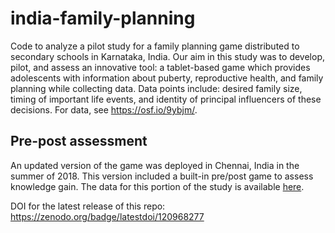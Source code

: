 # india-family-planning

Code to analyze a pilot study for a family planning game distributed to secondary schools in Karnataka, India. Our aim in this study was to develop, pilot, and assess an innovative tool: a tablet-based game which provides adolescents with information about puberty, reproductive health, and family planning while collecting data. Data points include: desired family size, timing of important life events, and identity of principal influencers of these decisions. For data, see https://osf.io/9ybjm/. 

## Pre-post assessment
An updated version of the game was deployed in Chennai, India in the summer of 2018. This version included a built-in pre/post game to assess knowledge gain. The data for this portion of the study is available [here](https://osf.io/gtfu5/files/).

DOI for the latest release of this repo: https://zenodo.org/badge/latestdoi/120968277
